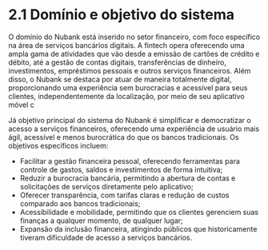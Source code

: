 # 2.1 Domínio e objetivo do sistema
O domínio do Nubank está inserido no setor financeiro, com foco específico na área de serviços bancários digitais. A fintech opera oferecendo uma ampla gama de atividades que vão desde a emissão de cartões de crédito e débito, até a gestão de contas digitais, transferências de dinheiro, investimentos, empréstimos pessoais e outros serviços financeiros. Além disso, o Nubank se destaca por atuar de maneira totalmente digital, proporcionando uma experiência sem burocracias e acessível para seus clientes, independentemente da localização, por meio de seu aplicativo móvel c

 Já objetivo principal do sistema do Nubank é simplificar e democratizar o acesso a serviços financeiros, oferecendo uma experiência de usuário mais ágil, acessível e menos burocrática do que os bancos tradicionais. Os objetivos específicos incluem:

* Facilitar a gestão financeira pessoal, oferecendo ferramentas para controle de gastos, saldos e investimentos de forma intuitiva;
* Reduzir a burocracia bancária, permitindo a abertura de contas e solicitações de serviços diretamente pelo aplicativo;
* Oferecer transparência, com tarifas claras e redução de custos comparado aos bancos tradicionais;
* Acessibilidade e mobilidade, permitindo que os clientes gerenciem suas finanças a qualquer momento, de qualquer lugar;
* Expansão da inclusão financeira, atingindo públicos que historicamente tiveram dificuldade de acesso a serviços bancários.

